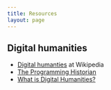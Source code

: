 ```yaml
---
title: Resources
layout: page
---
```


## Digital humanities

  - [Digital humanties](http://en.wikipedia.org/wiki/Digital_humanities) at Wikipedia
  - [The Programming Historian](http://programminghistorian.org/)
  - [What is Digital Humanities?](https://mkirschenbaum.wordpress.com/2011/01/22/what-is-digital-humanities/)

